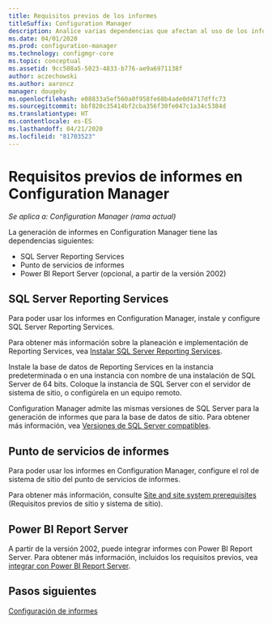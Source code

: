 ```yaml
---
title: Requisitos previos de los informes
titleSuffix: Configuration Manager
description: Analice varias dependencias que afectan al uso de los informes en Configuration Manager.
ms.date: 04/01/2020
ms.prod: configuration-manager
ms.technology: configmgr-core
ms.topic: conceptual
ms.assetid: 9cc508a5-5023-4833-b776-ae9a6971138f
author: aczechowski
ms.author: aaroncz
manager: dougeby
ms.openlocfilehash: e08833a5ef560a0f958fe68b4ade0d4717dffc73
ms.sourcegitcommit: bbf820c35414bf2cba356f30fe047c1a34c5384d
ms.translationtype: HT
ms.contentlocale: es-ES
ms.lasthandoff: 04/21/2020
ms.locfileid: "81703523"
---
```

# <a name="prerequisites-for-reporting-in-configuration-manager"></a>Requisitos previos de informes en Configuration Manager

*Se aplica a: Configuration Manager (rama actual)*

La generación de informes en Configuration Manager tiene las dependencias siguientes:

- SQL Server Reporting Services
- Punto de servicios de informes
- Power BI Report Server (opcional, a partir de la versión 2002)

## <a name="sql-server-reporting-services"></a>SQL Server Reporting Services

Para poder usar los informes en Configuration Manager, instale y configure SQL Server Reporting Services.

Para obtener más información sobre la planeación e implementación de Reporting Services, vea [Instalar SQL Server Reporting Services](https://docs.microsoft.com/sql/reporting-services/install-windows/install-reporting-services).

Instale la base de datos de Reporting Services en la instancia predeterminada o en una instancia con nombre de una instalación de SQL Server de 64 bits. Coloque la instancia de SQL Server con el servidor de sistema de sitio, o configúrela en un equipo remoto.

Configuration Manager admite las mismas versiones de SQL Server para la generación de informes que para la base de datos de sitio. Para obtener más información, vea [Versiones de SQL Server compatibles](../../plan-design/configs/support-for-sql-server-versions.md#bkmk_SQLVersions).

## <a name="reporting-services-point"></a>Punto de servicios de informes

Para poder usar los informes en Configuration Manager, configure el rol de sistema de sitio del punto de servicios de informes.

Para obtener más información, consulte [Site and site system prerequisites](../../plan-design/configs/site-and-site-system-prerequisites.md#bkmk_2012RSpoint) (Requisitos previos de sitio y sistema de sitio).

## <a name="power-bi-report-server"></a>Power BI Report Server

A partir de la versión 2002, puede integrar informes con Power BI Report Server. Para obtener más información, incluidos los requisitos previos, vea [integrar con Power BI Report Server](powerbi-report-server.md).

## <a name="next-steps"></a>Pasos siguientes

[Configuración de informes](configuring-reporting.md)
